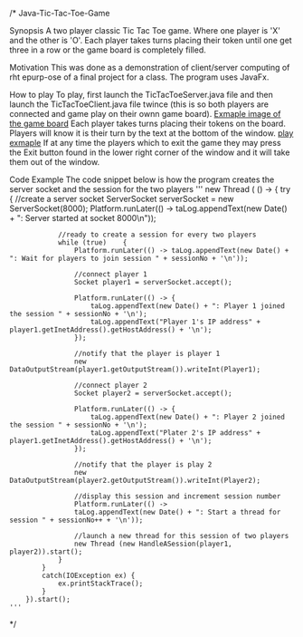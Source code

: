 /*
Java-Tic-Tac-Toe-Game

Synopsis
A two player classic Tic Tac Toe game. Where one player is 'X' and the other is 'O'. Each player takes turns
placing their token until one get three in a row or the game board is completely filled.

Motivation
This was done as a demonstration of client/server computing of rht epurp-ose of a final project for a class. The
program uses JavaFx.

How to play
To play, first launch the TicTacToeServer.java file and then launch the TicTacToeClient.java file twince (this is so
both players are connected and game play on their ownn game board). 
[Exmaple image of the game board](gameBoard_example.png)
Each player takes turns placing their tokens
on the board. Players will know it is their turn by the text at the bottom of the window.
[play exmaple](play_exmaple.png)
If at any time the players which to exit the game they may press the Exit button found in the lower right corner
of the window and it will take them out of the window.

Code Example
 The code snippet below is how the program creates the server socket and the session for the two players
 '''
 new Thread ( () -> {
			try {
				//create a server socket
				ServerSocket serverSocket = new ServerSocket(8000);
				Platform.runLater(() -> taLog.appendText(new Date() + ": Server started at socket 8000\n"));

				//ready to create a session for every two players
				while (true)	{
					Platform.runLater(() -> taLog.appendText(new Date() + ": Wait for players to join session " + sessionNo + '\n'));

					//connect player 1
					Socket player1 = serverSocket.accept();

					Platform.runLater(() -> {
						taLog.appendText(new Date() + ": Player 1 joined the session " + sessionNo + '\n');
						taLog.appendText("Player 1's IP address" + player1.getInetAddress().getHostAddress() + '\n');
					});

					//notify that the player is player 1
					new DataOutputStream(player1.getOutputStream()).writeInt(Player1);

					//connect player 2
					Socket player2 = serverSocket.accept();

					Platform.runLater(() -> {
						taLog.appendText(new Date() + ": Player 2 joined the session " + sessionNo + '\n');
						taLog.appendText("Plater 2's IP address" + player1.getInetAddress().getHostAddress() + '\n');
					});

					//notify that the player is play 2
					new DataOutputStream(player2.getOutputStream()).writeInt(Player2);

					//display this session and increment session number
					Platform.runLater(() -> 
					taLog.appendText(new Date() + ": Start a thread for session " + sessionNo++ + '\n'));

					//launch a new thread for this session of two players
					new Thread (new HandleASession(player1, player2)).start();
				}
			}
			catch(IOException ex) {
				ex.printStackTrace();
			}
		}).start();
    '''








*/
